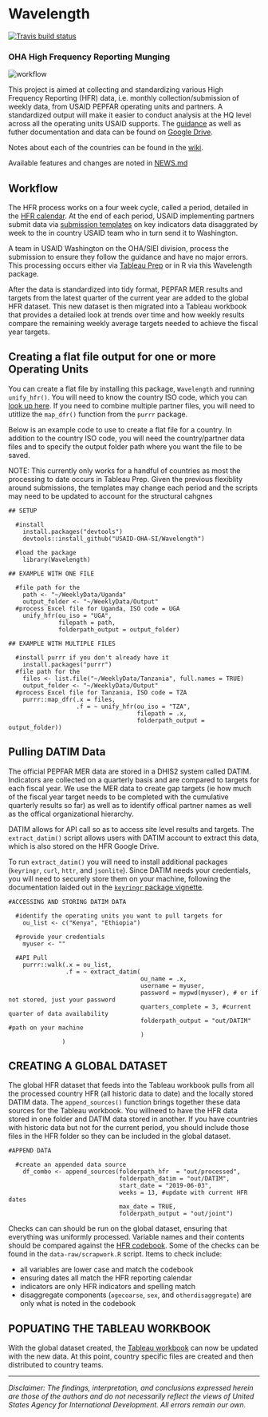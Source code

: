 # Wavelength

[![Travis build status](https://travis-ci.org/USAID-OHA-SI/Wavelength.svg?branch=master)](https://travis-ci.org/USAID-OHA-SI/Wavelength)

### OHA High Frequency Reporting Munging

![workflow](https://user-images.githubusercontent.com/8933069/56661405-abb9e300-666f-11e9-8a25-eb9e9c370c4a.png)


This project is aimed at collecting and standardizing various High Frequency Reporting (HFR) data, i.e. monthly collection/submission of weekly data, from USAID PEPFAR operating units and partners. A standardized output will make it easier to conduct analysis at the HQ level across all the operating units USAID supports. The [guidance](https://docs.google.com/document/d/1-j4NP0iQBMuBs5Dpny-b3ax7GRo3144F8tM1OBu3Y38/edit?usp=sharing) as well as futher documentation and data can be found on [Google Drive](https://drive.google.com/open?id=14lcqRwZaR7ZhyhF2-NoAwuhF6p4dhVzc).

Notes about each of the countries can be found in the [wiki](https://github.com/USAID-OHA-SI/Wavelength/wiki).

Available features and changes are noted in [NEWS.md](https://github.com/USAID-OHA-SI/Wavelength/blob/master/NEWS.md)

## Workflow

The HFR process works on a four week cycle, called a period, detailed in the [HFR calendar](https://drive.google.com/file/d/13fNe1-5sw8VTiBHD7n_t0NyCvKWNKvlP/view?usp=sharing). At the end of each period, USAID implementing partners submit data via [submission templates](https://drive.google.com/open?id=1k0KXIfSwyROCV4ULiZN3qhw6qYH3ekNA) on key indicators data disaggrated by week to the in country USAID team who in turn send it to Washington. 

A team in USAID Washington on the OHA/SIEI division, process the submission to ensure they follow the guidance and have no major errors. This processing occurs either via [Tableau Prep](https://drive.google.com/open?id=1s1rtVaJhPpTOyb_E_sPVBghiKEVE0fLM) or in R via this Wavelength package. 

After the data is standardized into tidy format, PEPFAR MER results and targets from the latest quarter of the current year are added to the global HFR dataset. This new dataset is then migrated into a Tableau workbook that provides a detailed look at trends over time and how weekly results compare the remaining weekly average targets needed to achieve the fiscal year targets.
 
## Creating a flat file output for one or more Operating Units

You can create a flat file by installing this package, `Wavelength` and running `unify_hfr()`. You will need to know the country ISO code, which you can [look up here](https://github.com/USAID-OHA-SI/Wavelength/blob/master/data-raw/ISOcodes_PEPFAR_Countries.csv). If you need to combine multiple partner files, you will need to utitlize the `map_dfr()` function from the `purrr` package. 

Below is an example code to use to create a flat file for a country. In addition to the country ISO code, you will need the country/partner data files and to specify the output folder path where you want the file to be saved.

NOTE: This currently only works for a handful of countries as most the processing to date occurs in Tableau Prep. Given the previous flexiblity around submissions, the templates may change each period and the scripts may need to be updated to account for the structural cahgnes 


```{r}
## SETUP

  #install
    install.packages("devtools")
    devtools::install_github("USAID-OHA-SI/Wavelength")
    
  #load the package
    library(Wavelength)

## EXAMPLE WITH ONE FILE

  #file path for the 
    path <- "~/WeeklyData/Uganda"
    output_folder <- "~/WeeklyData/Output"
  #process Excel file for Uganda, ISO code = UGA
    unify_hfr(ou_iso = "UGA", 
              filepath = path, 
              folderpath_output = output_folder)
            
## EXAMPLE WITH MULTIPLE FILES

  #install purrr if you don't already have it
    install.packages("purrr")
  #file path for the 
    files <- list.file("~/WeeklyData/Tanzania", full.names = TRUE)
    output_folder <- "~/WeeklyData/Output"
  #process Excel file for Tanzania, ISO code = TZA
    purrr::map_dfr(.x = files,
                   .f = ~ unify_hfr(ou_iso = "TZA", 
                                    filepath = .x, 
                                    folderpath_output = output_folder))
```

## Pulling DATIM Data 

The official PEPFAR MER data are stored in a DHIS2 system called DATIM. Indicators are collected on a quarterly basis and are compared to targets for each fiscal year. We use the MER data to create gap targets (ie how much of the fiscal year target needs to be completed with the cumulative quarterly results so far) as well as to identify offical partner names as well as the offical organizational hierarchy. 

DATIM allows for API call so as to access site level results and targets. The `extract_datim()` script allows users with DATIM account to extract this data, which is also stored on the HFR Google Drive.

To run `extract_datim()` you will need to install additional packages (`keyringr`, `curl`, `httr`, and `jsonlite`). Since DATIM needs your credentials, you will need to securely store them on your machine, following the documentation laided out in the [`keyringr` package vignette](https://cran.r-project.org/web/packages/keyringr/vignettes/Avoiding_plain_text_passwords_in_R_with_keyringr.html).

```{r}
#ACCESSING AND STORING DATIM DATA

  #identify the operating units you want to pull targets for
    ou_list <- c("Kenya", "Ethiopia")
  
  #provide your credentials
    myuser <- ""
    
  #API Pull
    purrr::walk(.x = ou_list,
                .f = ~ extract_datim(
                                     ou_name = .x,
                                     username = myuser, 
                                     password = mypwd(myuser), # or if not stored, just your password
                                     quarters_complete = 3, #current quarter of data availability
                                     folderpath_output = "out/DATIM" #path on your machine
                                     )
               )
```

## CREATING A GLOBAL DATASET

The global HFR dataset that feeds into the Tableau workbook pulls from all the processed country HFR (all historic data to date) and the locally stored DATIM data. The `append_sources()` function brings together these data sources for the Tableau workbook. You willneed to have the HFR data stored in one folder and DATIM data stored in another. If you have countries with historic data but not for the current period, you should include those files in the HFR folder so they can be included in the global dataset.


```{r}
#APPEND DATA

  #create an appended data source
    df_combo <- append_sources(folderpath_hfr  = "out/processed",
                               folderpath_datim = "out/DATIM",
                               start_date = "2019-06-03",
                               weeks = 13, #update with current HFR dates
                               max_date = TRUE,
                               folderpath_output = "out/joint")
```

Checks can can should be run on the global dataset, ensuring that everything was uniformly processed. Variable names and their contents should be compared against the [HFR codebook](https://github.com/USAID-OHA-SI/Wavelength/wiki/HFR-Codebook). Some of the checks can be found in the `data-raw/scrapwork.R` script. Items to check include:
  - all variables are lower case and match the codebook
  - ensuring dates all match the HFR reporting calendar
  - indicators are only HFR indicators and spelling match
  - disaggregate components (`agecoarse`, `sex`, and `otherdisaggregate`) are only what is noted in the codebook


## POPUATING THE TABLEAU WORKBOOK

With the global dataset created, the [Tableau workbook](https://drive.google.com/drive/u/0/folders/1-V28fJK5XMu_DcaZXNf8Ot_441dADESG) can now be updated with the new data. At this point, country specific files are created and then distributed to country teams.


---

*Disclaimer: The findings, interpretation, and conclusions expressed herein are those of the authors and do not necessarily reflect the views of United States Agency for International Development. All errors remain our own.*
